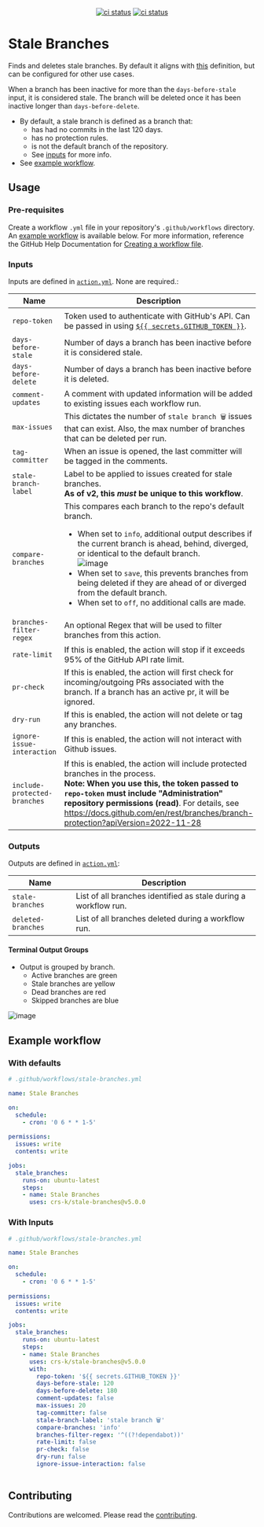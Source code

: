 <p align="center">
  <a href="https://github.com/crs-k/stale-branches/actions"><img alt="ci status" src="https://github.com/crs-k/stale-branches/actions/workflows/ci.yml/badge.svg"></a>
  <a href="https://github.com/crs-k/stale-branches/actions"><img alt="ci status" src="https://github.com/crs-k/stale-branches/actions/workflows/codeql-analysis.yml/badge.svg"></a>
</p>

# Stale Branches

Finds and deletes stale branches. By default it aligns with [this](https://docs.github.com/en/repositories/configuring-branches-and-merges-in-your-repository/managing-branches-in-your-repository/viewing-branches-in-your-repository) definition, but can be configured for other use cases.

When a branch has been inactive for more than the `days-before-stale` input, it is considered stale. The branch will be deleted once it has been inactive longer than `days-before-delete`.

* By default, a stale branch is defined as a branch that:
  * has had no commits in the last 120 days.
  * has no protection rules.
  * is not the default branch of the repository. 
  * See [inputs](https://github.com/crs-k/stale-branches#inputs) for more info.
* See [example workflow](https://github.com/crs-k/stale-branches#example-workflow).

## Usage

### Pre-requisites
Create a workflow `.yml` file in your repository's `.github/workflows` directory. An [example workflow](#example-workflow) is available below. For more information, reference the GitHub Help Documentation for [Creating a workflow file](https://help.github.com/en/articles/configuring-a-workflow#creating-a-workflow-file).

### Inputs
Inputs are defined in [`action.yml`](action.yml). None are required.:

| Name | Description                                                                                                                                                                                                                                                                                                                                                                                                                                                                                                                   | Default |
| --------------- |-------------------------------------------------------------------------------------------------------------------------------------------------------------------------------------------------------------------------------------------------------------------------------------------------------------------------------------------------------------------------------------------------------------------------------------------------------------------------------------------------------------------------------| --- |
| `repo-token` | Token used to authenticate with GitHub's API. Can be passed in using [`${{ secrets.GITHUB_TOKEN }}`](https://docs.github.com/en/actions/security-guides/automatic-token-authentication#about-the-github_token-secret).                                                                                                                                                                                                                                                                                                        | [`${{ github.token }}`](https://docs.github.com/en/actions/learn-github-actions/contexts#github-context) |
| `days-before-stale` | Number of days a branch has been inactive before it is considered stale.                                                                                                                                                                                                                                                                                                                                                                                                                                                      | 120 days |
| `days-before-delete` | Number of days a branch has been inactive before it is deleted.                                                                                                                                                                                                                                                                                                                                                                                                                                                               | 180 days |
| `comment-updates` | A comment with updated information will be added to existing issues each workflow run.                                                                                                                                                                                                                                                                                                                                                                                                                                        | false |
| `max-issues` | This dictates the number of `stale branch 🗑️` issues that can exist. Also, the max number of branches that can be deleted per run.                                                                                                                                                                                                                                                                                                                                                                                           | 20 |
| `tag-committer` | When an issue is opened, the last committer will be tagged in the comments.                                                                                                                                                                                                                                                                                                                                                                                                                                                   | false |
| `stale-branch-label` | Label to be applied to issues created for stale branches. <br>**As of v2, this _must_ be unique to this workflow**.                                                                                                                                                                                                                                                                                                                                                                                                           | `stale branch 🗑️` |
| `compare-branches` | This compares each branch to the repo's default branch. <ul><li>When set to `info`, additional output describes if the current branch is ahead, behind, diverged, or identical to the default branch.<br>![image](https://user-images.githubusercontent.com/26232872/157590411-7c97806c-a509-4002-b7a5-a1e4a5da08eb.png)</li> <li>When set to `save`, this prevents branches from being deleted if they are ahead of or diverged from the default branch.</li> <li>When set to `off`, no additional calls are made.</li></ul> | off |
| `branches-filter-regex` | An optional Regex that will be used to filter branches from this action.                                                                                                                                                                                                                                                                                                                                                                                                                                                      | '' |
| `rate-limit` | If this is enabled, the action will stop if it exceeds 95% of the GitHub API rate limit.                                                                                                                                                                                                                                                                                                                                                                                                                                      | true |
| `pr-check` | If this is enabled, the action will first check for incoming/outgoing PRs associated with the branch. If a branch has an active pr, it will be ignored.                                                                                                                                                                                                                                                                                                                                                                       | false |
| `dry-run` | If this is enabled, the action will not delete or tag any branches.	                                                                                                                                                                                                                                                                                                                                                                                                                                                          | false |
| `ignore-issue-interaction` | If this is enabled, the action will not interact with Github issues.                                                                                                                                                                                                                                                                                                                                                                                                                                                          | false |
| `include-protected-branches` | If this is enabled, the action will include protected branches in the process.<br>**Note: When you use this, the token passed to `repo-token` must include "Administration" repository permissions (read)**. For details, see https://docs.github.com/en/rest/branches/branch-protection?apiVersion=2022-11-28                                                                                                                                                                                                                | false |

### Outputs
Outputs are defined in [`action.yml`](action.yml):

| Name | Description |
| ---- | ----------- |
| `stale-branches` | List of all branches identified as stale during a workflow run. |
| `deleted-branches` | List of all branches deleted during a workflow run. |

#### Terminal Output Groups
* Output is grouped by branch.
  * Active branches are green
  * Stale branches are yellow
  * Dead branches are red
  * Skipped branches are blue
  
![image](https://user-images.githubusercontent.com/26232872/155919116-50a2ded9-2839-4957-aaa2-caa9c40c91c9.png)


## Example workflow

### With defaults
```yaml
# .github/workflows/stale-branches.yml

name: Stale Branches

on:
  schedule:
    - cron: '0 6 * * 1-5'
    
permissions:
  issues: write
  contents: write

jobs:
  stale_branches:
    runs-on: ubuntu-latest
    steps:
    - name: Stale Branches
      uses: crs-k/stale-branches@v5.0.0
```
### With Inputs
```yaml
# .github/workflows/stale-branches.yml

name: Stale Branches

on:
  schedule:
    - cron: '0 6 * * 1-5'
    
permissions:
  issues: write
  contents: write

jobs:
  stale_branches:
    runs-on: ubuntu-latest
    steps:
    - name: Stale Branches
      uses: crs-k/stale-branches@v5.0.0
      with:
        repo-token: '${{ secrets.GITHUB_TOKEN }}'
        days-before-stale: 120
        days-before-delete: 180
        comment-updates: false
        max-issues: 20
        tag-committer: false
        stale-branch-label: 'stale branch 🗑️'
        compare-branches: 'info'
        branches-filter-regex: '^((?!dependabot))'
        rate-limit: false
        pr-check: false
        dry-run: false
        ignore-issue-interaction: false
        

```

## Contributing
Contributions are welcomed. Please read the [contributing](https://github.com/crs-k/stale-branches/blob/main/CONTRIBUTING.md).
